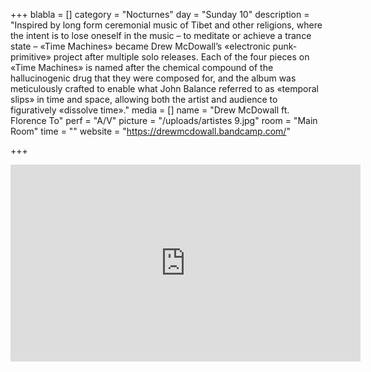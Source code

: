 +++
blabla = []
category = "Nocturnes"
day = "Sunday 10"
description = "Inspired by long form ceremonial music of Tibet and other religions, where the intent is to lose oneself in the music – to meditate or achieve a trance state – «Time Machines» became Drew McDowall’s «electronic punk-primitive» project after multiple solo releases. Each of the four pieces on «Time Machines» is named after the chemical compound of the hallucinogenic drug that they were composed for, and the album was meticulously crafted to enable what John Balance referred to as «temporal slips» in time and space, allowing both the artist and audience to figuratively «dissolve time»."
media = []
name = "Drew McDowall ft. Florence To"
perf = "A/V"
picture = "/uploads/artistes 9.jpg"
room = "Main Room"
time = ""
website = "https://drewmcdowall.bandcamp.com/"

+++
<iframe width="560" height="315" src="https://www.youtube.com/embed/CYApap08Rcc" frameborder="0" allow="accelerometer; autoplay; encrypted-media; gyroscope; picture-in-picture" allowfullscreen></iframe>